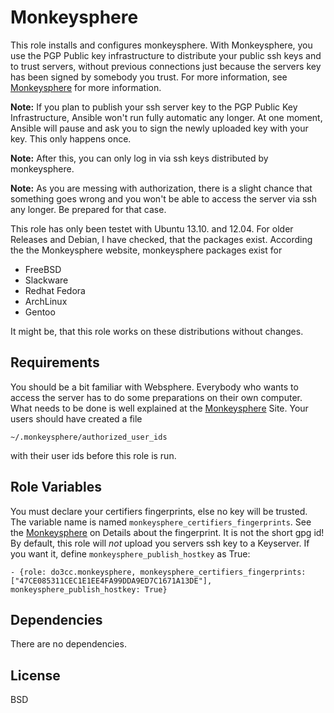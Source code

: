 Monkeysphere
============

This role installs and configures monkeysphere.
With Monkeysphere, you use the PGP Public key infrastructure to distribute your public ssh keys and to trust servers, without previous connections just because the servers key has been signed by somebody you trust.
For more information, see [Monkeysphere](http://web.monkeysphere.info) for more information.

**Note:** If you plan to publish your ssh server key to the PGP Public Key Infrastructure, Ansible won't run fully automatic any longer. At one moment, Ansible will pause and ask you to sign the newly uploaded key with your key. This only happens once.

**Note:** After this, you can only log in via ssh keys distributed by monkeysphere.

**Note:** As you are messing with authorization, there is a slight chance that something goes wrong and you won't be able to access the server via ssh any longer. Be prepared for that case.

This role has only been testet with Ubuntu 13.10. and 12.04. For older Releases and Debian, I have checked, that the packages exist. According the the Monkeysphere website, monkeysphere packages exist for 

- FreeBSD
- Slackware
- Redhat Fedora
- ArchLinux
- Gentoo

It might be, that this role works on these distributions without changes.

Requirements
------------

You should be a bit familiar with Websphere. Everybody who wants to access the server has to do some preparations on their own computer. What needs to be done is well explained at the [Monkeysphere](http://web.monkeysphere.info) Site. Your users should have created a file 

    ~/.monkeysphere/authorized_user_ids 
    
with their user ids before this role is run.

Role Variables
--------------

You must declare your certifiers fingerprints, else no key will be trusted. The variable name is named `monkeysphere_certifiers_fingerprints`. See the [Monkeysphere](http://web.monkeysphere.info) on Details about the fingerprint. It is not the short gpg id!
By default, this role will _not_ upload you servers ssh key to a Keyserver. If you want it, define `monkeysphere_publish_hostkey` as True:

    - {role: do3cc.monkeysphere, monkeysphere_certifiers_fingerprints: ["47CE085311CEC1E1EE4FA99DDA9ED7C1671A13DE"], monkeysphere_publish_hostkey: True}

Dependencies
------------

There are no dependencies.

License
-------

BSD
